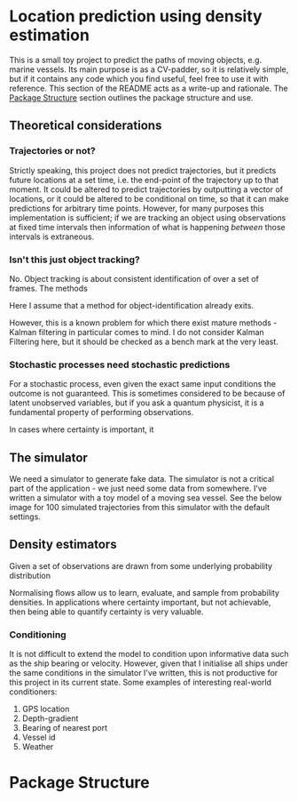 # Location prediction using density estimation

This is a small toy project to predict the paths of moving objects, e.g. marine vessels. Its main purpose is as a CV-padder, so it is relatively simple, but if it contains any code which you find useful, feel free to use it with reference. This section of the README acts as a write-up and rationale. The [Package Structure](./README.md#Package-Structure) section outlines the package structure and use.

## Theoretical considerations
### Trajectories or not?

Strictly speaking, this project does not predict trajectories, but it predicts future locations at a set time, i.e. the end-point of the trajectory up to that moment. It could be altered to predict trajectories by outputting a vector of locations, or it could be altered to be conditional on time, so that it can make predictions for arbitrary time points. However, for many purposes this implementation is sufficient; if we are tracking an object using observations at fixed time intervals then information of what is happening *between* those intervals is extraneous.

### Isn't this just object tracking?

No. Object tracking is about consistent identification of over a set of frames. The methods 

Here I assume that a method for object-identification already exits.

However, this is a known problem for which there exist mature methods - Kalman filtering in particular comes to mind. I do not consider Kalman Filtering here, but it should be checked as a bench mark at the very least.

### Stochastic processes need stochastic predictions
For a stochastic process, even given the exact same input conditions the outcome is not guaranteed. This is sometimes considered to be because of latent unobserved variables, but if you ask a quantum physicist, it is a fundamental property of performing observations.

In cases where certainty is important, it 

## The simulator
We need a simulator to generate fake data. The simulator is not a critical part of the application - we just need some data from somewhere. I've written a simulator with a toy model of a moving sea vessel. See the below image for 100 simulated trajectories from this simulator with the default settings.

## Density estimators
Given a set of observations are drawn from some underlying probability distribution

Normalising flows allow us to learn, evaluate, and sample from probability densities. In applications
where certainty important, but not achievable, then being able to quantify certainty is very valuable.

### Conditioning
It is not difficult to extend the model to condition upon informative data such as the ship bearing or velocity. However, given that I initialise all ships under the same conditions in the simulator I've written, this is not productive for this project in its current state. Some examples of interesting real-world conditioners:

1. GPS location
2. Depth-gradient
3. Bearing of nearest port
4. Vessel id
5. Weather


# Package Structure
